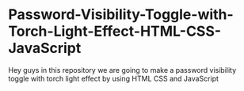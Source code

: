 # Password-Visibility-Toggle-with-Torch-Light-Effect-HTML-CSS-JavaScript
Hey guys in this repository we are going to make a password visibility toggle with torch light effect by using HTML CSS and JavaScript

